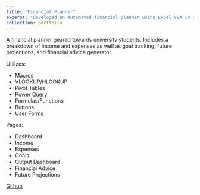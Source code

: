 ```yaml
---
title: "Financial Planner"
excerpt: "Developed an automated financial planner using Excel VBA in order to assist users with budgeting, expense tracking, and investment analysis over the course of their university degree <br/><img src='/images/500x300.png'>"
collection: portfolio
---
```


A financial planner geared towards university students. Includes a breakdown of income and expenses as well as goal tracking, future projections, and financial advice generator.

Utilizes:
- Macros
- VLOOKUP/HLOOKUP
- Pivot Tables
- Power Query
- Formulas/Functions
- Buttons
- User Forms

Pages:
- Dashboard
- Income
- Expenses
- Goals
- Output Dashboard
- Financial Advice
- Future Projections

[Github](https://github.com/phillipsmara/financialplanner)
